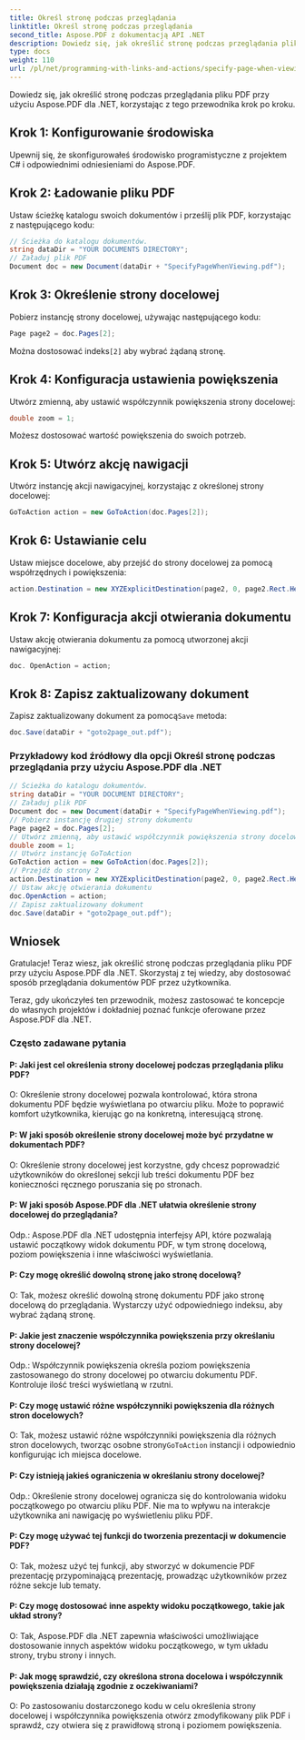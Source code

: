 ```yaml
---
title: Określ stronę podczas przeglądania
linktitle: Określ stronę podczas przeglądania
second_title: Aspose.PDF z dokumentacją API .NET
description: Dowiedz się, jak określić stronę podczas przeglądania pliku PDF przy użyciu Aspose.PDF dla .NET.
type: docs
weight: 110
url: /pl/net/programming-with-links-and-actions/specify-page-when-viewing/
---
```

Dowiedz się, jak określić stronę podczas przeglądania pliku PDF przy użyciu Aspose.PDF dla .NET, korzystając z tego przewodnika krok po kroku.

## Krok 1: Konfigurowanie środowiska

Upewnij się, że skonfigurowałeś środowisko programistyczne z projektem C# i odpowiednimi odniesieniami do Aspose.PDF.

## Krok 2: Ładowanie pliku PDF

Ustaw ścieżkę katalogu swoich dokumentów i prześlij plik PDF, korzystając z następującego kodu:

```csharp
// Ścieżka do katalogu dokumentów.
string dataDir = "YOUR DOCUMENTS DIRECTORY";
// Załaduj plik PDF
Document doc = new Document(dataDir + "SpecifyPageWhenViewing.pdf");
```

## Krok 3: Określenie strony docelowej

Pobierz instancję strony docelowej, używając następującego kodu:

```csharp
Page page2 = doc.Pages[2];
```

 Można dostosować indeks`[2]` aby wybrać żądaną stronę.

## Krok 4: Konfiguracja ustawienia powiększenia

Utwórz zmienną, aby ustawić współczynnik powiększenia strony docelowej:

```csharp
double zoom = 1;
```

Możesz dostosować wartość powiększenia do swoich potrzeb.

## Krok 5: Utwórz akcję nawigacji

Utwórz instancję akcji nawigacyjnej, korzystając z określonej strony docelowej:

```csharp
GoToAction action = new GoToAction(doc.Pages[2]);
```

## Krok 6: Ustawianie celu

Ustaw miejsce docelowe, aby przejść do strony docelowej za pomocą współrzędnych i powiększenia:

```csharp
action.Destination = new XYZExplicitDestination(page2, 0, page2.Rect.Height, zoom);
```

## Krok 7: Konfiguracja akcji otwierania dokumentu

Ustaw akcję otwierania dokumentu za pomocą utworzonej akcji nawigacyjnej:

```csharp
doc. OpenAction = action;
```

## Krok 8: Zapisz zaktualizowany dokument

 Zapisz zaktualizowany dokument za pomocą`Save` metoda:

```csharp
doc.Save(dataDir + "goto2page_out.pdf");
```

### Przykładowy kod źródłowy dla opcji Określ stronę podczas przeglądania przy użyciu Aspose.PDF dla .NET 
```csharp
// Ścieżka do katalogu dokumentów.
string dataDir = "YOUR DOCUMENT DIRECTORY";
// Załaduj plik PDF
Document doc = new Document(dataDir + "SpecifyPageWhenViewing.pdf");
// Pobierz instancję drugiej strony dokumentu
Page page2 = doc.Pages[2];
// Utwórz zmienną, aby ustawić współczynnik powiększenia strony docelowej
double zoom = 1;
// Utwórz instancję GoToAction
GoToAction action = new GoToAction(doc.Pages[2]);
// Przejdź do strony 2
action.Destination = new XYZExplicitDestination(page2, 0, page2.Rect.Height, zoom);
// Ustaw akcję otwierania dokumentu
doc.OpenAction = action;
// Zapisz zaktualizowany dokument
doc.Save(dataDir + "goto2page_out.pdf");
```

## Wniosek

Gratulacje! Teraz wiesz, jak określić stronę podczas przeglądania pliku PDF przy użyciu Aspose.PDF dla .NET. Skorzystaj z tej wiedzy, aby dostosować sposób przeglądania dokumentów PDF przez użytkownika.

Teraz, gdy ukończyłeś ten przewodnik, możesz zastosować te koncepcje do własnych projektów i dokładniej poznać funkcje oferowane przez Aspose.PDF dla .NET.

### Często zadawane pytania 

#### P: Jaki jest cel określenia strony docelowej podczas przeglądania pliku PDF?

O: Określenie strony docelowej pozwala kontrolować, która strona dokumentu PDF będzie wyświetlana po otwarciu pliku. Może to poprawić komfort użytkownika, kierując go na konkretną, interesującą stronę.

#### P: W jaki sposób określenie strony docelowej może być przydatne w dokumentach PDF?

O: Określenie strony docelowej jest korzystne, gdy chcesz poprowadzić użytkowników do określonej sekcji lub treści dokumentu PDF bez konieczności ręcznego poruszania się po stronach.

#### P: W jaki sposób Aspose.PDF dla .NET ułatwia określenie strony docelowej do przeglądania?

Odp.: Aspose.PDF dla .NET udostępnia interfejsy API, które pozwalają ustawić początkowy widok dokumentu PDF, w tym stronę docelową, poziom powiększenia i inne właściwości wyświetlania.

#### P: Czy mogę określić dowolną stronę jako stronę docelową?

O: Tak, możesz określić dowolną stronę dokumentu PDF jako stronę docelową do przeglądania. Wystarczy użyć odpowiedniego indeksu, aby wybrać żądaną stronę.

#### P: Jakie jest znaczenie współczynnika powiększenia przy określaniu strony docelowej?

Odp.: Współczynnik powiększenia określa poziom powiększenia zastosowanego do strony docelowej po otwarciu dokumentu PDF. Kontroluje ilość treści wyświetlaną w rzutni.

#### P: Czy mogę ustawić różne współczynniki powiększenia dla różnych stron docelowych?

O: Tak, możesz ustawić różne współczynniki powiększenia dla różnych stron docelowych, tworząc osobne strony`GoToAction` instancji i odpowiednio konfigurując ich miejsca docelowe.

#### P: Czy istnieją jakieś ograniczenia w określaniu strony docelowej?

Odp.: Określenie strony docelowej ogranicza się do kontrolowania widoku początkowego po otwarciu pliku PDF. Nie ma to wpływu na interakcje użytkownika ani nawigację po wyświetleniu pliku PDF.

#### P: Czy mogę używać tej funkcji do tworzenia prezentacji w dokumencie PDF?

O: Tak, możesz użyć tej funkcji, aby stworzyć w dokumencie PDF prezentację przypominającą prezentację, prowadząc użytkowników przez różne sekcje lub tematy.

#### P: Czy mogę dostosować inne aspekty widoku początkowego, takie jak układ strony?

O: Tak, Aspose.PDF dla .NET zapewnia właściwości umożliwiające dostosowanie innych aspektów widoku początkowego, w tym układu strony, trybu strony i innych.

#### P: Jak mogę sprawdzić, czy określona strona docelowa i współczynnik powiększenia działają zgodnie z oczekiwaniami?

O: Po zastosowaniu dostarczonego kodu w celu określenia strony docelowej i współczynnika powiększenia otwórz zmodyfikowany plik PDF i sprawdź, czy otwiera się z prawidłową stroną i poziomem powiększenia.